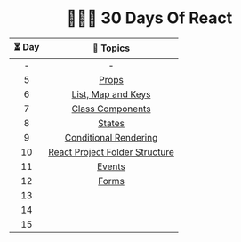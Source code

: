 <div align="center">
  <h1> 🧑🏻‍💻  30 Days Of React  </h1>

| ⏳ Day |                       📖 Topics                        |
| :----: | :----------------------------------------------------: |
|   -    |                           -                            |
|   5    |              [Props](src/day-5/README.md)              |
|   6    |       [List, Map and Keys](src/day-6/README.md)        |
|   7    |        [Class Components](src/day-7/README.md)         |
|   8    |             [States](src/day-8/README.md)              |
|   9    |      [Conditional Rendering](src/day-9/README.md)      |
|   10   | [React Project Folder Structure](src/day-10/README.md) |
|   11   |             [Events](src/day-11/README.md)             |
|   12   |             [Forms](src/day-12/README.md)              |
|   13   |                                                        |
|   14   |                                                        |
|   15   |                                                        |

</div>
